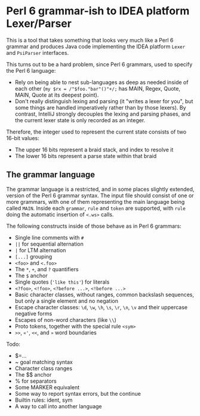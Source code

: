 # Perl 6 grammar-ish to IDEA platform Lexer/Parser

This is a tool that takes something that looks very much like a Perl 6 grammar
and produces Java code implementing the IDEA platform `Lexer` and `PsiParser`
interfaces.

This turns out to be a hard problem, since Perl 6 grammars, used to specify
the Perl 6 language:

* Rely on being able to nest sub-languages as deep as needed inside of each
  other (`my $rx = /"$foo."bar"()"+/;` has MAIN, Regex, Quote, MAIN, Quote
  at its deepest point).
* Don't really distinguish lexing and parsing (it "writes a lexer for you",
  but some things are handled imperatively rather than by those lexers). By
  contrast, IntelliJ strongly decouples the lexing and parsing phases, and
  the current lexer state is only recorded as an integer.

Therefore, the integer used to represent the current state consists of two
16-bit values:

* The upper 16 bits represent a braid stack, and index to resolve it
* The lower 16 bits represent a parse state within that braid

## The grammar language

The grammar language is a restricted, and in some places slightly extended,
version of the Perl 6 grammar syntax. The input file should consist of one or
more grammars, with one of them representing the main language being called
`MAIN`. Inside each `grammar`, `rule` and `token` are supported, with `rule`
doing the automatic insertion of `<.ws>` calls.

The following constructs inside of those behave as in Perl 6 grammars:

* Single line comments with `#`
* `||` for sequential alternation
* `|` for LTM alternation
* `[...]` grouping
* `<foo>` and `<.foo>`
* The `*`, `+`, and `?` quantifiers 
* The `$` anchor
* Single quotes (`'like this'`) for literals
* `<?foo>`, `<!foo>`, `<?before ...>`, `<!before ...>`
* Basic character classes, without ranges, common backslash sequences, but
  only a single element and no negation
* Escape character classes: `\d`, `\w`, `\h`, `\s`, `\r`, `\n`, `\v` and
  their uppercase negative forms
* Escapes of non-word characters (like `\\`)
* Proto tokens, together with the special rule `<sym>`
* `>>`, `«'`, `<<`, and `»` word boundaries

Todo:

* $<capture>=...
* ~ goal matching syntax
* Character class ranges
* The $$ anchor
* % for separators
* Some MARKER equivalent
* Some way to report syntax errors, but the continue
* Builtin rules: ident, sym
* A way to call into another language
